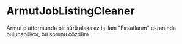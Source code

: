 # ArmutJobListingCleaner
Armut platformunda bir sürü alakasız iş ilanı "Fırsatlarım" ekranında bulunabiliyor, bu sorunu çözdüm.
